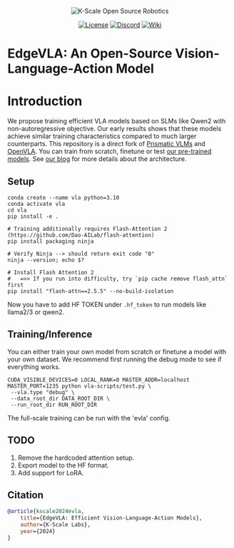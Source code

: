 <p align="center">
  <picture>
    <img alt="K-Scale Open Source Robotics" src="https://media.kscale.dev/kscale-open-source-header.png" style="max-width: 100%;">
  </picture>
</p>

<div align="center">

[![License](https://img.shields.io/badge/license-MIT-green)](https://github.com/kscalelabs/onshape/blob/main/LICENSE)
[![Discord](https://img.shields.io/discord/1224056091017478166)](https://discord.gg/k5mSvCkYQh)
[![Wiki](https://img.shields.io/badge/wiki-humanoids-black)](https://humanoids.wiki)
</div>

# EdgeVLA: An Open-Source Vision-Language-Action Model

# Introduction
We propose training efficient VLA models based on SLMs like Qwen2 with non-autoregressive objective. Our early results shows that these models achieve similar training characteristics compared to much larger counterparts. This repository is a direct fork of [Prismatic VLMs](https://github.com/TRI-ML/prismatic-vlms) and [OpenVLA](https://github.com/openvla/openvla). You can train from scratch, finetune or test [our pre-trained models]([https://kscale-public.s3.amazonaws.com/evla_09092024/](https://kscale-public.s3.amazonaws.com/evla_09092024/evla_09092024.tar.gz)). See [our blog](https://medium.com/@budzianowski/34baf4f434ec) for more details about the architecture.

## Setup
```
conda create --name vla python=3.10
conda activate vla
cd vla
pip install -e .

# Training additionally requires Flash-Attention 2 (https://github.com/Dao-AILab/flash-attention)
pip install packaging ninja

# Verify Ninja --> should return exit code "0"
ninja --version; echo $?

# Install Flash Attention 2
#   =>> If you run into difficulty, try `pip cache remove flash_attn` first
pip install "flash-attn==2.5.5" --no-build-isolation
```
Now you have to add HF TOKEN under `.hf_token` to run models like llama2/3 or qwen2.

## Training/Inference
You can either train your own model from scratch or finetune a model with your own dataset.
We recommend first running the debug mode to see if everything works.
```
CUDA_VISIBLE_DEVICES=0 LOCAL_RANK=0 MASTER_ADDR=localhost MASTER_PORT=1235 python vla-scripts/test.py \
 --vla.type "debug" \
 --data_root_dir DATA_ROOT_DIR \
 --run_root_dir RUN_ROOT_DIR
```
The full-scale training can be run with the 'evla' config.


## TODO
1. Remove the hardcoded attention setup.
2. Export model to the HF format.
3. Add support for LoRA.


## Citation

```bibtex
@article{kscale2024evla,
    title={EdgeVLA: Efficient Vision-Language-Action Models},
    author={K-Scale Labs},
    year={2024}
} 
```
